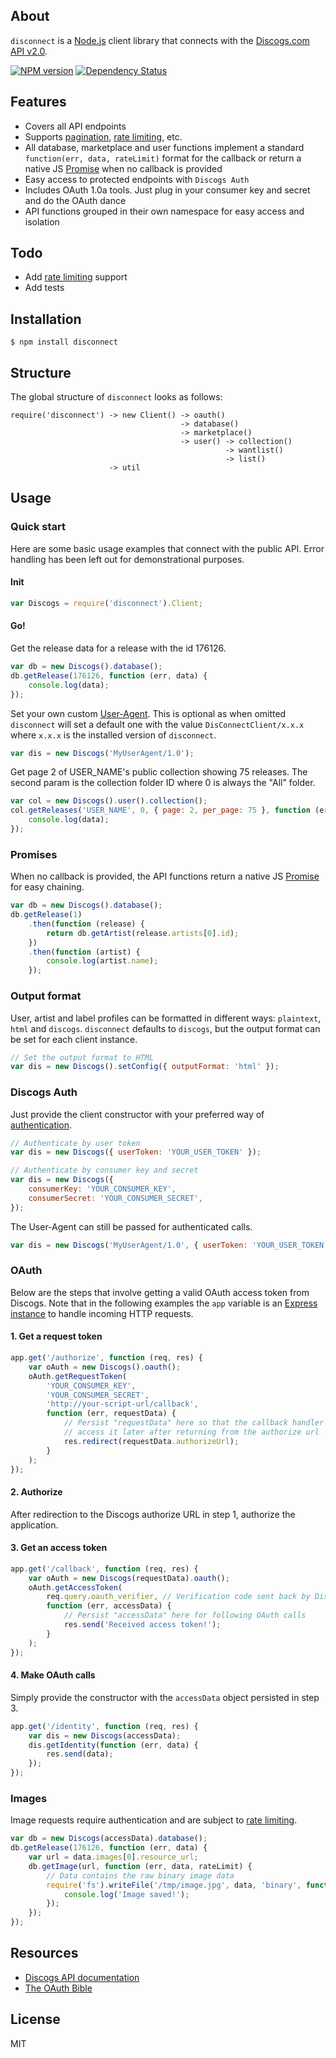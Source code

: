 ## About

`disconnect` is a [Node.js](http://www.nodejs.org) client library that connects with the [Discogs.com API v2.0](http://www.discogs.com/developers/).

[![NPM version](https://badge.fury.io/js/disconnect.svg)](http://badge.fury.io/js/disconnect) [![Dependency Status](https://david-dm.org/bartve/disconnect.png)](https://david-dm.org/bartve/disconnect)

## Features

-   Covers all API endpoints
-   Supports [pagination](http://www.discogs.com/developers/#page:home,header:home-pagination), [rate limiting](http://www.discogs.com/developers/#page:home,header:home-rate-limiting), etc.
-   All database, marketplace and user functions implement a standard `function(err, data, rateLimit)` format for the callback or return a
    native JS [Promise](https://developer.mozilla.org/en-US/docs/Web/JavaScript/Reference/Global_Objects/Promise) when no callback is provided
-   Easy access to protected endpoints with `Discogs Auth`
-   Includes OAuth 1.0a tools. Just plug in your consumer key and secret and do the OAuth dance
-   API functions grouped in their own namespace for easy access and isolation

## Todo

-   Add [rate limiting](http://www.discogs.com/developers/accessing.html#rate-limiting) support
-   Add tests

## Installation

`$ npm install disconnect`

## Structure

The global structure of `disconnect` looks as follows:

```
require('disconnect') -> new Client() -> oauth()
                                      -> database()
                                      -> marketplace()
                                      -> user() -> collection()
                                                -> wantlist()
                                                -> list()
                      -> util
```

## Usage

### Quick start

Here are some basic usage examples that connect with the public API. Error handling has been left out for demonstrational purposes.

#### Init

```javascript
var Discogs = require('disconnect').Client;
```

#### Go!

Get the release data for a release with the id 176126.

```javascript
var db = new Discogs().database();
db.getRelease(176126, function (err, data) {
    console.log(data);
});
```

Set your own custom [User-Agent](http://www.discogs.com/developers/accessing.html#required-headers). This is optional as when omitted `disconnect` will set a default one with the value `DisConnectClient/x.x.x` where `x.x.x` is the installed version of `disconnect`.

```javascript
var dis = new Discogs('MyUserAgent/1.0');
```

Get page 2 of USER_NAME's public collection showing 75 releases.
The second param is the collection folder ID where 0 is always the "All" folder.

```javascript
var col = new Discogs().user().collection();
col.getReleases('USER_NAME', 0, { page: 2, per_page: 75 }, function (err, data) {
    console.log(data);
});
```

### Promises

When no callback is provided, the API functions return a native JS [Promise](https://developer.mozilla.org/en-US/docs/Web/JavaScript/Reference/Global_Objects/Promise) for easy chaining.

```javascript
var db = new Discogs().database();
db.getRelease(1)
    .then(function (release) {
        return db.getArtist(release.artists[0].id);
    })
    .then(function (artist) {
        console.log(artist.name);
    });
```

### Output format

User, artist and label profiles can be formatted in different ways: `plaintext`, `html` and `discogs`. `disconnect` defaults to `discogs`, but the output format can be set for each client instance.

```javascript
// Set the output format to HTML
var dis = new Discogs().setConfig({ outputFormat: 'html' });
```

### Discogs Auth

Just provide the client constructor with your preferred way of [authentication](http://www.discogs.com/developers/#page:authentication).

```javascript
// Authenticate by user token
var dis = new Discogs({ userToken: 'YOUR_USER_TOKEN' });

// Authenticate by consumer key and secret
var dis = new Discogs({
    consumerKey: 'YOUR_CONSUMER_KEY',
    consumerSecret: 'YOUR_CONSUMER_SECRET',
});
```

The User-Agent can still be passed for authenticated calls.

```javascript
var dis = new Discogs('MyUserAgent/1.0', { userToken: 'YOUR_USER_TOKEN' });
```

### OAuth

Below are the steps that involve getting a valid OAuth access token from Discogs. Note that in the following examples the `app` variable is an [Express instance](http://expressjs.com/starter/hello-world.html) to handle incoming HTTP requests.

#### 1. Get a request token

```javascript
app.get('/authorize', function (req, res) {
    var oAuth = new Discogs().oauth();
    oAuth.getRequestToken(
        'YOUR_CONSUMER_KEY',
        'YOUR_CONSUMER_SECRET',
        'http://your-script-url/callback',
        function (err, requestData) {
            // Persist "requestData" here so that the callback handler can
            // access it later after returning from the authorize url
            res.redirect(requestData.authorizeUrl);
        }
    );
});
```

#### 2. Authorize

After redirection to the Discogs authorize URL in step 1, authorize the application.

#### 3. Get an access token

```javascript
app.get('/callback', function (req, res) {
    var oAuth = new Discogs(requestData).oauth();
    oAuth.getAccessToken(
        req.query.oauth_verifier, // Verification code sent back by Discogs
        function (err, accessData) {
            // Persist "accessData" here for following OAuth calls
            res.send('Received access token!');
        }
    );
});
```

#### 4. Make OAuth calls

Simply provide the constructor with the `accessData` object persisted in step 3.

```javascript
app.get('/identity', function (req, res) {
    var dis = new Discogs(accessData);
    dis.getIdentity(function (err, data) {
        res.send(data);
    });
});
```

### Images

Image requests require authentication and are subject to [rate limiting](http://www.discogs.com/developers/accessing.html#rate-limiting).

```javascript
var db = new Discogs(accessData).database();
db.getRelease(176126, function (err, data) {
    var url = data.images[0].resource_url;
    db.getImage(url, function (err, data, rateLimit) {
        // Data contains the raw binary image data
        require('fs').writeFile('/tmp/image.jpg', data, 'binary', function (err) {
            console.log('Image saved!');
        });
    });
});
```

## Resources

-   [Discogs API documentation](http://www.discogs.com/developers/)
-   [The OAuth Bible](http://oauthbible.com/)

## License

MIT
